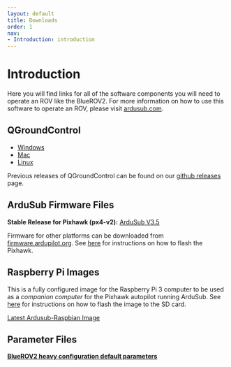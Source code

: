```yaml
---
layout: default
title: Downloads
order: 1
nav:
- Introduction: introduction
---
```


# Introduction

Here you will find links for all of the software components you will need to operate an ROV like the BlueROV2. For more information on how to use this software to operate an ROV, please visit [ardusub.com](https://www.ardusub.com).

## QGroundControl

- [Windows](https://s3.amazonaws.com/downloads.bluerobotics.com/QGC/latest/QGroundControl-installer.exe)
- [Mac](https://s3.amazonaws.com/downloads.bluerobotics.com/QGC/latest/QGroundControl.dmg)
- [Linux](https://s3.amazonaws.com/downloads.bluerobotics.com/QGC/latest/QGroundControl.AppImage)

Previous releases of QGroundControl can be found on our [github releases](https://github.com/bluerobotics/qgroundcontrol/releases) page.

## ArduSub Firmware Files

**Stable Release for Pixhawk (px4-v2):** <i class="fa fa-download" aria-hidden="true"></i> [ArduSub V3.5](http://firmware.us.ardupilot.org/Sub/stable/PX4/ArduSub-v2.px4)

Firmware for other platforms can be downloaded from [firmware.ardupilot.org](http://http://firmware.us.ardupilot.org/). See [here](https://www.ardusub.com/getting-started/installation.html#ardusub) for instructions on how to flash the Pixhawk.

## Raspberry Pi Images

This is a fully configured image for the Raspberry Pi 3 computer to be used as a *companion computer* for the Pixhawk autopilot running ArduSub. See [here](https://www.ardusub.com/getting-started/installation.html#raspberry-pi) for instructions on how to flash the image to the SD card.

<i class="fa fa-download" aria-hidden="true"></i> [Latest Ardusub-Raspbian Image](https://s3.amazonaws.com/downloads.bluerobotics.com/Pi/stable/ardusub-raspbian.img.zip)

## Parameter Files

**[BlueROV2 heavy configuration default parameters](brov2-heavy-3_5_2.params)**
